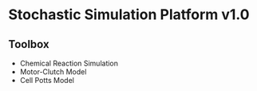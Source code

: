 # Stochastic Simulation Platform v1.0

## Toolbox
 - Chemical Reaction Simulation
 - Motor-Clutch Model
 - Cell Potts Model
